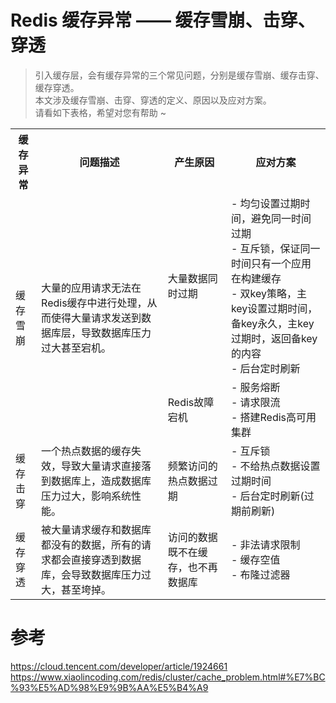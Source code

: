 # Redis 缓存异常 —— 缓存雪崩、击穿、穿透


> 引入缓存层，会有缓存异常的三个常见问题，分别是缓存雪崩、缓存击穿、缓存穿透。 </br>
> 本文涉及缓存雪崩、击穿、穿透的定义、原因以及应对方案。 </br>
> 请看如下表格，希望对您有帮助 ~  </br>

<!--more-->
<div align='center' >
  <table>
      <tr>
          <th>缓存异常</th><th>问题描述</th><th>产生原因</th><th>应对方案</th>
      </tr>
      <tr>
          <td rowspan="2">缓存雪崩</td><td rowspan="2">大量的应用请求无法在Redis缓存中进行处理，从而使得大量请求发送到数据库层，导致数据库压力过大甚至宕机。</td><td>大量数据同时过期</td><td>- 均匀设置过期时间，避免同一时间过期</br>- 互斥锁，保证同一时间只有一个应用在构建缓存</br>- 双key策略，主key设置过期时间，备key永久，主key过期时，返回备key的内容</br>- 后台定时刷新</td>
      </tr>
      <tr>
          <td>Redis故障宕机</td><td>- 服务熔断</br>- 请求限流</br>- 搭建Redis高可用集群</td>
      </tr>
      <tr>
          <td>缓存击穿</td><td>一个热点数据的缓存失效，导致大量请求直接落到数据库上，造成数据库压力过大，影响系统性能。</td><td>频繁访问的热点数据过期</td><td>- 互斥锁</br>- 不给热点数据设置过期时间</br>- 后台定时刷新(过期前刷新)</td>
      </tr>
      <tr>
          <td>缓存穿透</td><td>被大量请求缓存和数据库都没有的数据，所有的请求都会直接穿透到数据库，会导致数据库压力过大，甚至垮掉。</td><td>访问的数据既不在缓存，也不再数据库</td><td>- 非法请求限制</br>- 缓存空值</br>- 布隆过滤器</td>
      </tr>
  </table>
</div>


# 参考
https://cloud.tencent.com/developer/article/1924661</br>
https://www.xiaolincoding.com/redis/cluster/cache_problem.html#%E7%BC%93%E5%AD%98%E9%9B%AA%E5%B4%A9</br>
